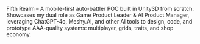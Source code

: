 Fifth Realm – A mobile-first auto-battler POC built in Unity3D from scratch. Showcases my dual role as Game Product Leader & AI Product Manager, leveraging ChatGPT-4o, Meshy.AI, and other AI tools to design, code, and prototype AAA-quality systems: multiplayer, grids, traits, and shop economy.

